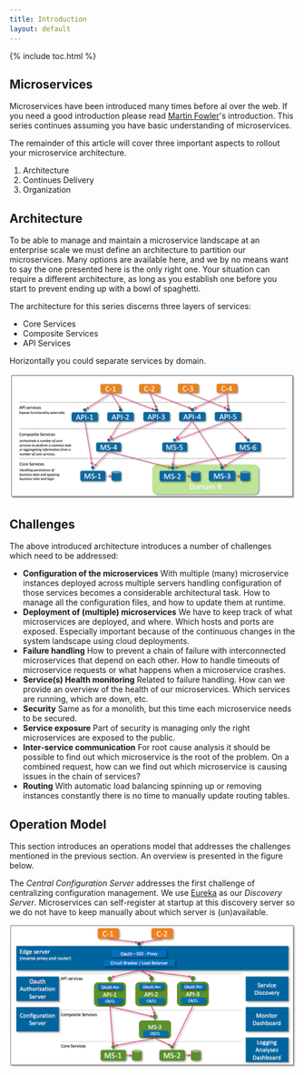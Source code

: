 ```yaml
---
title: Introduction
layout: default
---
```


{% include toc.html %}

## Microservices
Microservices have been introduced many times before al over the web. If you need a good introduction please read [Martin Fowler](http://martinfowler.com/microservices/)'s 
introduction. This series continues assuming you have basic understanding of microservices.

The remainder of this article will cover three important aspects to rollout your microservice architecture.

1. Architecture
2. Continues Delivery
3. Organization

## Architecture
To be able to manage and maintain a microservice landscape at an enterprise scale we must define an architecture to partition our microservices. Many options 
are available here, and we by no means want to say the one presented here is the only right one. Your situation can require a different architecture, as long 
as you establish one before you start to prevent ending up with a bowl of spaghetti.

The architecture for this series discerns three layers of services:

* Core Services
* Composite Services
* API Services

Horizontally you could separate services by domain.

![](images/introduction-architecture.png)

## Challenges

The above introduced architecture introduces a number of challenges which need to be addressed:

* **Configuration of the microservices** 
With multiple (many) microservice instances deployed across multiple servers handling configuration of those services becomes 
a considerable architectural task. How to manage all the configuration files, and how to update them at runtime.  
* **Deployment of (multiple) microservices**
We have to keep track of what microservices are deployed, and where. Which hosts and ports are exposed. Especially important 
because of the continuous changes in the system landscape
using cloud deployments.
* **Failure handling**
How to prevent a chain of failure with interconnected microservices that depend on each other. How to handle timeouts of 
microservice requests or what happens when a microservice crashes.
* **Service(s) Health monitoring**
Related to failure handling. How can we provide an overview of the health of our microservices. Which services are running, 
which are down, etc.
* **Security** 
Same as for a monolith, but this time each microservice needs to be secured.
* **Service exposure**
Part of security is managing only the right microservices are exposed to the public.
* **Inter-service communication**
For root cause analysis it should be possible to find out which microservice is the root of the problem. On a combined request, how 
can we find out which microservice is causing issues in the chain of services? 
* **Routing**
With automatic load balancing spinning up or removing instances constantly there is no time to manually update routing tables. 

## Operation Model

This section introduces an operations model that addresses the challenges mentioned in the previous section. An overview is presented 
in the figure below.

The *Central Configuration Server* addresses the first challenge of centralizing configuration management. We 
use [Eureka](https://www.google.com "Eureka on Github") as our *Discovery Server*. Microservices can self-register at startup 
at this discovery server so we do not have to keep manually about which server is (un)available.
 
 
![](images/introduction-operations-model.png)